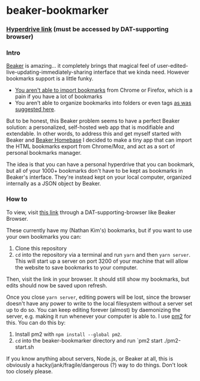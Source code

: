 # beaker-bookmarker

### [Hyperdrive link](hyper://ae6de4cd35177fdd8555e2c9e7089afd22ee9a2d2db28afedca15965eda9aed4/) (must be accessed by DAT-supporting browser)

### Intro

[Beaker](https://beakerbrowser.com/) is amazing... it completely brings that
magical feel of user-edited-live-updating-immediately-sharing interface that we
kinda need. However bookmarks support is a little funky.

- [You aren't able to import bookmarks](https://github.com/beakerbrowser/beaker/issues/691)
  from Chrome or Firefox, which is a pain if you have a lot of bookmarks
- You aren't able to organize bookmarks into folders or even tags
  [as was suggested here](https://github.com/beakerbrowser/beaker/issues/691#issuecomment-338975184).

But to be honest, this Beaker problem seems to have a perfect Beaker solution: a
personalized, self-hosted web app that is modifiable and extendable. In other
words, to address this and get myself started with Beaker and
[Beaker Homebase](https://github.com/beakerbrowser/homebase) I decided to make a
tiny app that can import the HTML bookmarks export from Chrome/Moz, and act as a
sort of personal bookmarks manager.

The idea is that you can have a personal hyperdrive that you can bookmark, but
all of your 1000+ bookmarks don't have to be kept as bookmarks in Beaker's
interface. They're instead kept on your local computer, organized internally as
a JSON object by Beaker.

### How to

To view, visit
[this link](hyper://ae6de4cd35177fdd8555e2c9e7089afd22ee9a2d2db28afedca15965eda9aed4/)
through a DAT-supporting-browser like Beaker Browser.

These currently have my (Nathan Kim's) bookmarks, but if you want to use your
own bookmarks you can:

1. Clone this repository
2. `cd` into the repository via a terminal and run `yarn` and then
   `yarn server`. This will start up a server on port 3200 of your machine that
   will allow the website to save bookmarks to your computer.

Then, visit the link in your browser. It should still show my bookmarks, but
edits should now be saved upon refresh.

Once you close `yarn server`, editing powers will be lost, since the browser
doesn't have any power to write to the local filesystem without a server set up
to do so. You can keep editing forever (almost) by daemonizing the server, e.g.
making it run whenever your computer is able to. I use
[pm2](https://pm2.keymetrics.io/) for this. You can do this by:

1. Install pm2 with `npm install --global pm2`.
2. `cd` into the beaker-bookmarker directory and run `pm2 start ./pm2-start.sh

If you know anything about servers, Node.js, or Beaker at all, this is obviously
a hacky/jank/fragile/dangerous (?) way to do things. Don't look too closely
please.
